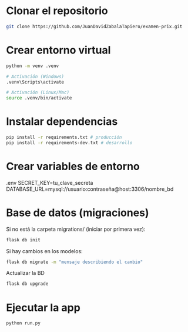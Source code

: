 # Clonar el repositorio

```bash
git clone https://github.com/JuanDavidZabalaTapiero/examen-prix.git
```

# Crear entorno virtual

```bash
python -m venv .venv

# Activación (Windows)
.venv\Scripts\activate

# Activación (Linux/Mac)
source .venv/bin/activate
```

# Instalar dependencias

```bash
pip install -r requirements.txt # producción
pip install -r requirements-dev.txt # desarrollo
```

# Crear variables de entorno

.env
SECRET_KEY=tu_clave_secreta
DATABASE_URL=mysql://usuario:contraseña@host:3306/nombre_bd

# Base de datos (migraciones)

Si no está la carpeta migrations/ (iniciar por primera vez):
```bash
flask db init
```

Si hay cambios en los modelos:
```bash
flask db migrate -m "mensaje describiendo el cambio"
```

Actualizar la BD
```bash
flask db upgrade
```

# Ejecutar la app
```bash
python run.py
```